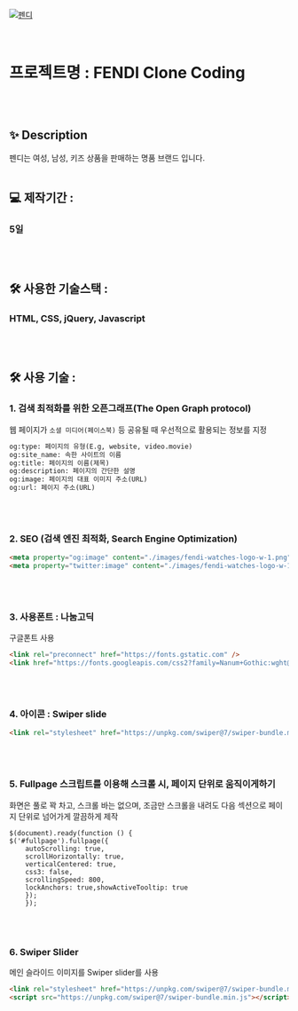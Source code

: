 

[![펜디](https://soyoungday.github.io/fendi_full/images/fendi-watches-logo-w-1.png)](https://soyoungday.github.io/fendi_full/)
<br>
<br>
<br>

# 프로젝트명 : FENDI Clone Coding
<br>
<br>

## ✨ Description
펜디는 여성, 남성, 키즈 상품을 판매하는 명품 브랜드 입니다.
<br>
<br>

## 💻 제작기간 : 
### 5일
<br>
<br>

## 🛠 사용한 기술스택 : 
### HTML, CSS, jQuery, Javascript
<br>
<br>

## 🛠 사용 기술 : 
### 1. 검색 최적화를 위한 오픈그래프(The Open Graph protocol)
웹 페이지가 `소셜 미디어(페이스북)` 등 공유될 때 우선적으로 활용되는 정보를 지정

```html
og:type: 페이지의 유형(E.g, website, video.movie)
og:site_name: 속한 사이트의 이름
og:title: 페이지의 이름(제목)
og:description: 페이지의 간단한 설명
og:image: 페이지의 대표 이미지 주소(URL)
og:url: 페이지 주소(URL)
```
<br>
<br>

### 2. SEO (검색 엔진 최적화, Search Engine Optimization)

```html
<meta property="og:image" content="./images/fendi-watches-logo-w-1.png" />
<meta property="twitter:image" content="./images/fendi-watches-logo-w-1.png" />
```
<br>
<br>

### 3. 사용폰트 : 나눔고딕
구글폰트  사용
```html
<link rel="preconnect" href="https://fonts.gstatic.com" />
<link href="https://fonts.googleapis.com/css2?family=Nanum+Gothic:wght@400;700&display=swap" rel="stylesheet" />
```
<br>
<br>

### 4. 아이콘 : Swiper slide

```html
<link rel="stylesheet" href="https://unpkg.com/swiper@7/swiper-bundle.min.css" />
```
<br>
<br>

### 5. Fullpage 스크립트를 이용해 스크롤 시, 페이지 단위로 움직이게하기

화면은 풀로 꽉 차고, 스크롤 바는 없으며, 조금만 스크롤을 내려도 다음 섹션으로 페이지 단위로 넘어가게
깔끔하게 제작
```script
$(document).ready(function () {
$('#fullpage').fullpage({
	autoScrolling: true,
	scrollHorizontally: true,
	verticalCentered: true,
	css3: false,
	scrollingSpeed: 800,
	lockAnchors: true,showActiveTooltip: true
	});
	});
```

<br>
<br>

### 6. Swiper Slider
메인 슬라이드 이미지를 Swiper slider를 사용
```html
<link rel="stylesheet" href="https://unpkg.com/swiper@7/swiper-bundle.min.css" />
<script src="https://unpkg.com/swiper@7/swiper-bundle.min.js"></script>
```




